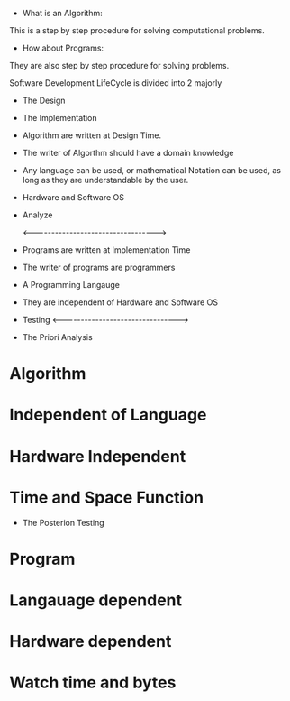* What is an Algorithm:

This is a step by step procedure for solving computational problems.

* How about Programs: 

They are also step by step procedure for solving problems.

Software Development LifeCycle is divided into 2 majorly

* The Design
* The Implementation

* Algorithm are written at Design Time.
* The writer of Algorthm should have a domain knowledge
* Any language can be used, or mathematical Notation can be used, as long as they are understandable by the user.
* Hardware and Software OS
* Analyze 

  <---------------------------------->

* Programs  are written at Implementation Time 
* The writer of programs are programmers
* A Programming Langauge
* They are independent of Hardware and Software OS 
* Testing 
  <-------------------------------->

* The Priori Analysis
# Algorithm
# Independent of Language
# Hardware Independent
# Time and Space Function


* The Posterion Testing
# Program
# Langauage dependent
# Hardware dependent
# Watch time and bytes
